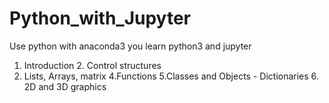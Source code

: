 # Python_with_Jupyter
Use python with anaconda3
you learn python3 and jupyter
1. Introduction 2. Control structures
3. Lists, Arrays, matrix 4.Functions
5.Classes and Objects - Dictionaries 6. 2D and 3D graphics
